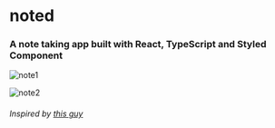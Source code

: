 # noted
### A note taking app built with React, TypeScript and Styled Component

![note1](https://user-images.githubusercontent.com/38026989/212768064-bcdd9946-ff94-4957-a639-ff2efea69931.png)

![note2](https://user-images.githubusercontent.com/38026989/212768086-048f1367-8663-419f-9f9e-56aff0f4ffe7.png)


###### Inspired by [this guy](https://www.youtube.com/watch?v=_3ooazcK4TI)
